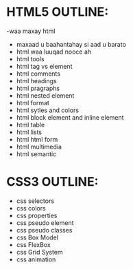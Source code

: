 # HTML5 OUTLINE:
 -waa maxay html 
 - maxaad u baahantahay si aad u barato 
 - html waa luuqad nooce ah 
 - html tools
 - html tag vs element
 - html comments
 - html headings 
 - html pragraphs
 - html nested element
 - html format 
 - html sytles and colors 
 - html block element and inline element 
 - html table 
 - html lists 
 - html html form
 - html multimedia
 - html semantic


 # CSS3 OUTLINE:

- css selectors
- css colors 
- css properties
- css pseudo element
- css pseudo classes
- css Box Model
- css FlexBox
- css Grid System
- css animation
